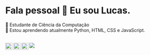 # Fala pessoal 👋 Eu sou Lucas.

🔭 Estudante de Ciência da Computação <br/>
🌱 Estou aprendendo atualmente Python, HTML, CSS e JavaScript. <br/><br/>

<a href="https://discord.gg/sPmus2qH">
  <img align="left" alt="Lucas's Discord" width="22px" src="https://raw.githubusercontent.com/peterthehan/peterthehan/master/assets/discord.svg" />
</a>
<a href="https://www.linkedin.com/in/lucas-santos-2639b5163/">
  <img align="left" alt="s LinkedIN" width="22px" src="https://raw.githubusercontent.com/peterthehan/peterthehan/master/assets/linkedin.svg" />
</a>
<a href="lucassantossilvaka@gmail.com">
  <img align="left" alt="s Gmail" width="22px" src="https://as1.ftcdn.net/jpg/03/89/54/82/500_F_389548257_bDFZnz42lI6wV6mrW4x1AoWvoJLm1jDT.jpg" />
</a>

![](https://visitor-badge.glitch.me/badge?page_id=LucasXS.profile-views)

<br/>


